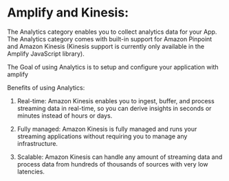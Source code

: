 # Amplify and Kinesis:
The Analytics category enables you to collect analytics data for your App. The Analytics category comes with built-in support for Amazon Pinpoint and Amazon Kinesis (Kinesis support is currently only available in the Amplify JavaScript library).

The Goal of using Analytics is to setup and configure your application with amplify

Benefits of using Analytics:
1. Real-time: Amazon Kinesis enables you to ingest, buffer, and process streaming data in real-time, so you can derive insights in seconds or minutes instead of hours or days.

2. Fully managed: Amazon Kinesis is fully managed and runs your streaming applications without requiring you to manage any infrastructure.

3. Scalable: Amazon Kinesis can handle any amount of streaming data and process data from hundreds of thousands of sources with very low latencies.